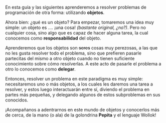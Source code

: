 En esta guía y las siguientes aprenderemos a resolver problemas de programación de otra forma: utilizando **objetos**.

Ahora bien: ¿qué es un objeto? Para empezar, tomaremos una idea muy simple: un objeto es .... ¡una cosa! _(bastante original, ¿no?)_. Pero no cualquier cosa, sino algo que es capaz de hacer alguna tarea, la cual conocemos como **responsabilidad** del objeto.

Aprenderemos que los objetos son <del>seres</del> cosas muy perezosas, a las que no les gusta resolver todo el problema, sino que prefieren pasarle partecitas del mismo a otro objeto cuando no tienen suficiente conocimiento sobre cómo resolverlas. A este acto de pasarle el problema a otro lo conocemos como **delegar**.

Entonces, resolver un problema en este paradigma es muy simple: necesitaremos uno o más objetos, a los cuales les daremos una tarea a resolver, y estos luego interactuarán entre sí, diviendo el problema en partes más pequeñas, y delegando algunos de estos subproblemas en sus conocidos.

¡Acompañanos a adentrarnos en este mundo de objetos y conocerlos más de cerca, de la mano (o ala) de la golondrina **Pepita** y el lenguaje Wollok!
